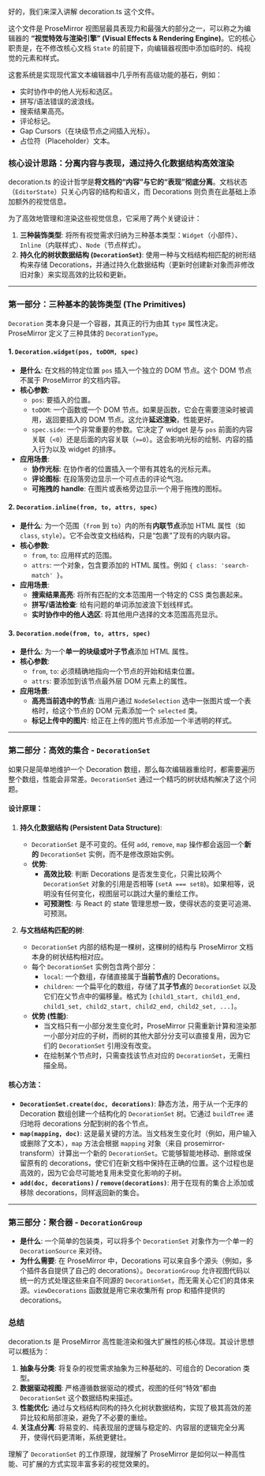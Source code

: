 好的，我们来深入讲解 decoration.ts 这个文件。

这个文件是 ProseMirror 视图层最具表现力和最强大的部分之一，可以称之为编辑器的 **“视觉特效与渲染引擎” (Visual Effects & Rendering Engine)**。它的核心职责是，在不修改核心文档 `State` 的前提下，向编辑器视图中添加临时的、纯视觉的元素和样式。

这套系统是实现现代富文本编辑器中几乎所有高级功能的基石，例如：

- 实时协作中的他人光标和选区。
- 拼写/语法错误的波浪线。
- 搜索结果高亮。
- 评论标记。
- Gap Cursors（在块级节点之间插入光标）。
- 占位符（Placeholder）文本。

### 核心设计思路：分离内容与表现，通过持久化数据结构高效渲染

decoration.ts 的设计哲学是**将文档的“内容”与它的“表现”彻底分离**。文档状态（`EditorState`）只关心内容的结构和语义，而 Decorations 则负责在此基础上添加额外的视觉信息。

为了高效地管理和渲染这些视觉信息，它采用了两个关键设计：

1.  **三种装饰类型**: 将所有视觉需求归纳为三种基本类型：`Widget`（小部件）、`Inline`（内联样式）、`Node`（节点样式）。
2.  **持久化的树状数据结构 (`DecorationSet`)**: 使用一种与文档结构相匹配的树形结构来存储 Decorations，并通过持久化数据结构（更新时创建新对象而非修改旧对象）来实现高效的比较和更新。

---

### 第一部分：三种基本的装饰类型 (The Primitives)

`Decoration` 类本身只是一个容器，其真正的行为由其 `type` 属性决定。ProseMirror 定义了三种具体的 `DecorationType`。

#### 1. `Decoration.widget(pos, toDOM, spec)`

- **是什么**: 在文档的特定位置 `pos` 插入一个独立的 DOM 节点。这个 DOM 节点不属于 ProseMirror 的文档内容。
- **核心参数**:
  - `pos`: 要插入的位置。
  - `toDOM`: 一个函数或一个 DOM 节点。如果是函数，它会在需要渲染时被调用，返回要插入的 DOM 节点。这允许**延迟渲染**，性能更好。
  - `spec.side`: 一个非常重要的参数。它决定了 widget 是与 `pos` 前面的内容关联（`<0`）还是后面的内容关联（`>=0`）。这会影响光标的绘制、内容的插入行为以及 widget 的排序。
- **应用场景**:
  - **协作光标**: 在协作者的位置插入一个带有其姓名的光标元素。
  - **评论图标**: 在段落旁边显示一个可点击的评论气泡。
  - **可拖拽的 handle**: 在图片或表格旁边显示一个用于拖拽的图标。

#### 2. `Decoration.inline(from, to, attrs, spec)`

- **是什么**: 为一个范围（`from` 到 `to`）内的所有**内联节点**添加 HTML 属性（如 `class`, `style`）。它不会改变文档结构，只是“包裹”了现有的内联内容。
- **核心参数**:
  - `from`, `to`: 应用样式的范围。
  - `attrs`: 一个对象，包含要添加的 HTML 属性。例如 `{ class: 'search-match' }`。
- **应用场景**:
  - **搜索结果高亮**: 将所有匹配的文本范围用一个特定的 CSS 类包裹起来。
  - **拼写/语法检查**: 给有问题的单词添加波浪下划线样式。
  - **实时协作中的他人选区**: 将其他用户选择的文本范围高亮显示。

#### 3. `Decoration.node(from, to, attrs, spec)`

- **是什么**: 为一个**单一的块级或叶子节点**添加 HTML 属性。
- **核心参数**:
  - `from`, `to`: 必须精确地指向一个节点的开始和结束位置。
  - `attrs`: 要添加到该节点最外层 DOM 元素上的属性。
- **应用场景**:
  - **高亮当前选中的节点**: 当用户通过 `NodeSelection` 选中一张图片或一个表格时，给这个节点的 DOM 元素添加一个 `selected` 类。
  - **标记上传中的图片**: 给正在上传的图片节点添加一个半透明的样式。

---

### 第二部分：高效的集合 - `DecorationSet`

如果只是简单地维护一个 Decoration 数组，那么每次编辑器重绘时，都需要遍历整个数组，性能会非常差。`DecorationSet` 通过一个精巧的树状结构解决了这个问题。

#### 设计原理：

1.  **持久化数据结构 (Persistent Data Structure)**:

    - `DecorationSet` 是不可变的。任何 `add`, `remove`, `map` 操作都会返回一个**新的** `DecorationSet` 实例，而不是修改原始实例。
    - **优势**:
      - **高效比较**: 判断 Decorations 是否发生变化，只需比较两个 `DecorationSet` 对象的引用是否相等 (`setA === setB`)。如果相等，说明没有任何变化，视图层可以跳过大量的重绘工作。
      - **可预测性**: 与 React 的 state 管理思想一致，使得状态的变更可追溯、可预测。

2.  **与文档结构匹配的树**:
    - `DecorationSet` 内部的结构是一棵树，这棵树的结构与 ProseMirror 文档本身的树状结构相对应。
    - 每个 `DecorationSet` 实例包含两个部分：
      - `local`: 一个数组，存储直接属于**当前节点**的 Decorations。
      - `children`: 一个扁平化的数组，存储了其**子节点**的 `DecorationSet` 以及它们在父节点中的偏移量。格式为 `[child1_start, child1_end, child1_set, child2_start, child2_end, child2_set, ...]`。
    - **优势 (性能)**:
      - 当文档只有一小部分发生变化时，ProseMirror 只需重新计算和渲染那一小部分对应的子树，而树的其他大部分分支可以直接复用，因为它们的 `DecorationSet` 引用没有改变。
      - 在绘制某个节点时，只需查找该节点对应的 `DecorationSet`，无需扫描全局。

#### 核心方法：

- **`DecorationSet.create(doc, decorations)`**: 静态方法，用于从一个无序的 Decoration 数组创建一个结构化的 `DecorationSet` 树。它通过 `buildTree` 递归地将 decorations 分配到树的各个节点。
- **`map(mapping, doc)`**: 这是最关键的方法。当文档发生变化时（例如，用户输入或删除了文本），`map` 方法会根据 `mapping` 对象（来自 prosemirror-transform）计算出一个新的 `DecorationSet`。它能够智能地移动、删除或保留原有的 decorations，使它们在新文档中保持在正确的位置。这个过程也是高效的，因为它会尽可能地复用未受变化影响的子树。
- **`add(doc, decorations)` / `remove(decorations)`**: 用于在现有的集合上添加或移除 decorations，同样返回新的集合。

---

### 第三部分：聚合器 - `DecorationGroup`

- **是什么**: 一个简单的包装类，可以将多个 `DecorationSet` 对象作为一个单一的 `DecorationSource` 来对待。
- **为什么需要**: 在 ProseMirror 中，Decorations 可以来自多个源头（例如，多个插件各自提供了自己的 decorations）。`DecorationGroup` 允许视图代码以统一的方式处理这些来自不同源的 `DecorationSet`，而无需关心它们的具体来源。`viewDecorations` 函数就是用它来收集所有 prop 和插件提供的 decorations。

### 总结

decoration.ts 是 ProseMirror 高性能渲染和强大扩展性的核心体现。其设计思想可以概括为：

1.  **抽象与分类**: 将复杂的视觉需求抽象为三种基础的、可组合的 Decoration 类型。
2.  **数据驱动视图**: 严格遵循数据驱动的模式，视图的任何“特效”都由 `DecorationSet` 这个数据结构来描述。
3.  **性能优化**: 通过与文档结构同构的持久化树状数据结构，实现了极其高效的差异比较和局部渲染，避免了不必要的重绘。
4.  **关注点分离**: 将易变的、纯表现层的逻辑与稳定的、内容层的逻辑完全分离开，使得代码更清晰，系统更健壮。

理解了 `DecorationSet` 的工作原理，就理解了 ProseMirror 是如何以一种高性能、可扩展的方式实现丰富多彩的视觉效果的。
